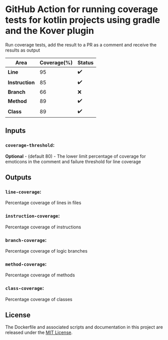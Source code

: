 # GitHub Action for running coverage tests for kotlin projects using gradle and the Kover plugin

Run coverage tests, add the result to a PR as a comment and receive the results as output

| Area  | Coverage(%) | Status |
| ------------- | ------------- | ------------- |
| **Line**  | 95  | :heavy_check_mark: |
| **Instruction**  | 85  | :heavy_check_mark:  |
| **Branch**  | 66  | :x:  |
| **Method**  | 89  | :heavy_check_mark:  |
| **Class**  | 89  | :heavy_check_mark:  |

## Inputs

### `coverage-threshold`:
**Optional** - (default 80) -  The lower limit percentage of coverage for emoticons in the comment and failure threshold for line coverage

## Outputs

### `line-coverage`:
Percentage coverage of lines in files

### `instruction-coverage`:
Percentage coverage of instructions

### `branch-coverage`:
Percentage coverage of logic branches

### `method-coverage`:
Percentage coverage of methods

### `class-coverage`:
Percentage coverage of classes

## License

The Dockerfile and associated scripts and documentation in this project are released under the [MIT License](LICENSE-MIT.txt).

